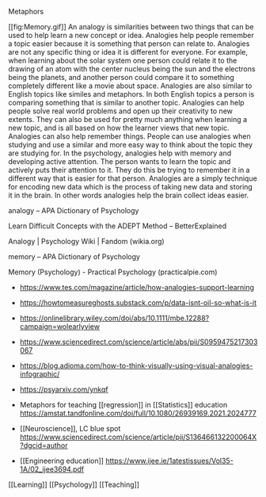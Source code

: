 Metaphors

[[fig:Memory.gif]] An analogy is similarities between two things that can be used to help learn a new concept or idea. Analogies help people remember a topic easier because it is something that person can relate to. Analogies are not any specific thing or idea it is different for everyone. For example, when learning about the solar system one person could relate it to the drawing of an atom with the center nucleus being the sun and the electrons being the planets, and another person could compare it to something completely different like a movie about space. Analogies are also similar to English topics like similes and metaphors. In both English topics a person is comparing something that is similar to another topic. Analogies can help people solve real world problems and open up their creativity to new extents. They can also be used for pretty much anything when learning a new topic, and is all based on how the learner views that new topic. Analogies can also help remember things. People can use analogies when studying and use a similar and more easy way to think about the topic they are studying for. In the psychology, analogies help with memory and developing active attention. The person wants to learn the topic and actively puts their attention to it. They do this be trying to remember it in a different way that is easier for that person. Analogies are a simply technique for encoding new data which is the process of taking new data and storing it in the brain. In other words analogies help the brain collect ideas easier.

analogy – APA Dictionary of Psychology

Learn Difficult Concepts with the ADEPT Method – BetterExplained

Analogy | Psychology Wiki | Fandom (wikia.org)

memory – APA Dictionary of Psychology

Memory (Psychology) - Practical Psychology (practicalpie.com)

- https://www.tes.com/magazine/article/how-analogies-support-learning
- https://howtomeasureghosts.substack.com/p/data-isnt-oil-so-what-is-it
- https://onlinelibrary.wiley.com/doi/abs/10.1111/mbe.12288?campaign=wolearlyview
- https://www.sciencedirect.com/science/article/abs/pii/S0959475217303067
- https://blog.adioma.com/how-to-think-visually-using-visual-analogies-infographic/

- https://psyarxiv.com/ynkqf

- Metaphors for teaching [[regression]] in [[Statistics]] education https://amstat.tandfonline.com/doi/full/10.1080/26939169.2021.2024777

- [[Neuroscience]], LC blue spot https://www.sciencedirect.com/science/article/pii/S136466132200064X?dgcid=author

- [[Engineering education]] https://www.ijee.ie/1atestissues/Vol35-1A/02_ijee3694.pdf

[[Learning]] [[Psychology]] [[Teaching]]

